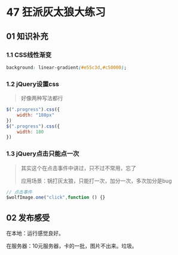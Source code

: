 # 47 狂派灰太狼大练习



## 01 知识补充



### 1.1 CSS线性渐变

```css
background: linear-gradient(#e55c3d,#c50000);
```



### 1.2 jQuery设置css

> 好像两种写法都行

```js
$(".progress").css({
    width: "180px"
})
$(".progress").css({
    width: 180
})
```



### 1.3 jQuery点击只能点一次

> 其实这个在点击事件中讲过，只不过不常用，忘了
>
> 应用场景：锅打灰太狼，只能打一次，加分一次，多次加分是bug

```js
// 点击事件
$wolfImage.one("click",function () {}
```



## 02 发布感受

在本地：运行感觉良好。

在服务器：10元服务器，卡的一批，图片不出来。垃圾。